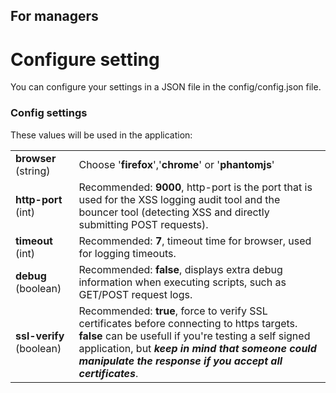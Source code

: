 
<h2>For managers</h2>

<h1 align="">Configure setting</h1>
You can configure your settings in a JSON file in the config/config.json file.


### Config settings
These values will be used in the application:

|   |   |
|---|---|
| **browser** (string) | Choose '**firefox**','**chrome**' or '**phantomjs**'  |
| **http-port** (int) | Recommended: **9000**, http-port is the port that is used for the XSS logging audit tool and the bouncer tool (detecting XSS and directly submitting POST requests).
 **timeout** (int) | Recommended: **7**, timeout time for browser, used for logging timeouts.
| **debug** (boolean) | Recommended: **false**, displays extra debug information when executing scripts, such as GET/POST request logs.
| **ssl-verify** (boolean) | Recommended: **true**, force to verify SSL certificates before connecting to https targets. **false** can be usefull if you're testing a self signed application, but ***keep in mind that someone could manipulate the response if you accept all certificates***.

